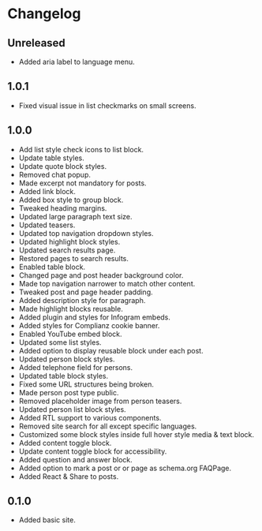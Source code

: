 # Changelog

## Unreleased

- Added aria label to language menu.

## 1.0.1

- Fixed visual issue in list checkmarks on small screens.

## 1.0.0

- Add list style check icons to list block.
- Update table styles.
- Update quote block styles.
- Removed chat popup.
- Made excerpt not mandatory for posts.
- Added link block.
- Added box style to group block.
- Tweaked heading margins.
- Updated large paragraph text size.
- Updated teasers.
- Updated top navigation dropdown styles.
- Updated highlight block styles.
- Updated search results page.
- Restored pages to search results.
- Enabled table block.
- Changed page and post header background color.
- Made top navigation narrower to match other content.
- Tweaked post and page header padding.
- Added description style for paragraph.
- Made highlight blocks reusable.
- Added plugin and styles for Infogram embeds.
- Added styles for Complianz cookie banner.
- Enabled YouTube embed block.
- Updated some list styles.
- Added option to display reusable block under each post.
- Updated person block styles.
- Added telephone field for persons.
- Updated table block styles.
- Fixed some URL structures being broken.
- Made person post type public.
- Removed placeholder image from person teasers.
- Updated person list block styles.
- Added RTL support to various components.
- Removed site search for all except specific languages.
- Customized some block styles inside full hover style media & text block.
- Added content toggle block.
- Update content toggle block for accessibility.
- Added question and answer block.
- Added option to mark a post or or page as schema.org FAQPage.
- Added React & Share to posts.

## 0.1.0

- Added basic site.
